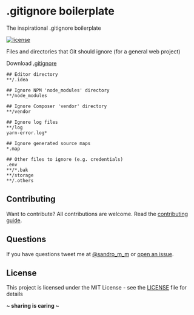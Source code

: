 # **.gitignore** boilerplate

The inspirational .gitignore boilerplate

[![license](https://img.shields.io/badge/License-MIT-blue.svg?style=flat)](LICENSE)

Files and directories that Git should ignore (for a general web project)

Download [.gitignore](.gitignore)

```
## Editor directory
**/.idea

## Ignore NPM 'node_modules' directory
**/node_modules

## Ignore Composer 'vendor' directory
**/vendor

## Ignore log files
**/log
yarn-error.log*

## Ignore generated source maps
*.map

## Other files to ignore (e.g. credentials)
.env
**/*.bak
**/storage
**/.others
```

## Contributing
Want to contribute? All contributions are welcome. Read the [contributing guide](CONTRIBUTING.md).

## Questions
If you have questions tweet me at [@sandro_m_m](https://twitter.com/sandro_m_m) or [open an issue](../../issues/new).

## License
This project is licensed under the MIT License - see the [LICENSE](LICENSE) file for details

**~ sharing is caring ~**
